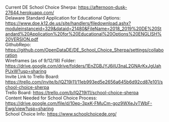 Current DE School Choice Sherpa: https://afternoon-dusk-27644.herokuapp.com/  
Delaware Standard Application for Educational Options: https://www.doe.k12.de.us/site/handlers/filedownload.ashx?moduleinstanceid=329&dataid=21480&FileName=2018_2019%20DE%20Standard%20Application%20for%20Educational%20Options%20ENGLISH%20VERSION.pdf   
GithubRepo: https://github.com/OpenDataDE/DE_School_Choice_Sherpa/settings/collaboration   
Wireframes (as of 9/12/18) Folder: https://drive.google.com/drive/folders/1EnZGBJYJ6ilU3naL2GNArKxJgUahPUxW?usp=sharing   
Invite Link to Trello Board: https://trello.com/invite/b/IQZ19i11/11eb993ed5e2656a645b6d92cd87e101/school-choice-sherpa   
Trello Board: https://trello.com/b/IQZ19i11/school-choice-sherpa   
Content Needed for School Choice Process: https://drive.google.com/file/d/10ep-3pxK-FMuCm-goz9WXeJvTWbF-Ewg/view?usp=sharing   
School Choice Info: https://www.schoolchoicede.org/   
